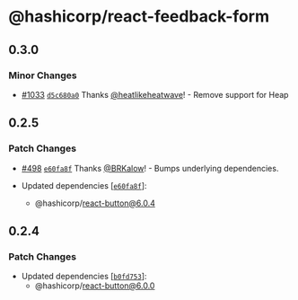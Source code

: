 # @hashicorp/react-feedback-form

## 0.3.0

### Minor Changes

- [#1033](https://github.com/hashicorp/react-components/pull/1033) [`d5c680a0`](https://github.com/hashicorp/react-components/commit/d5c680a0ac0fde7a51adf85604b7c1b365fbce8b) Thanks [@heatlikeheatwave](https://github.com/heatlikeheatwave)! - Remove support for Heap

## 0.2.5

### Patch Changes

- [#498](https://github.com/hashicorp/react-components/pull/498) [`e60fa8f`](https://github.com/hashicorp/react-components/commit/e60fa8f437a98f97f6c0ed396f194192cf5e376e) Thanks [@BRKalow](https://github.com/BRKalow)! - Bumps underlying dependencies.

- Updated dependencies [[`e60fa8f`](https://github.com/hashicorp/react-components/commit/e60fa8f437a98f97f6c0ed396f194192cf5e376e)]:
  - @hashicorp/react-button@6.0.4

## 0.2.4

### Patch Changes

- Updated dependencies [[`b0fd753`](https://github.com/hashicorp/react-components/commit/b0fd753d7f9e5c4649424139712d4d2c5ec5ffd9)]:
  - @hashicorp/react-button@6.0.0
